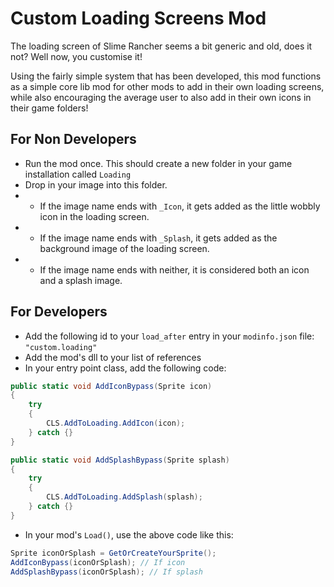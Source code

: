 # Custom Loading Screens Mod
The loading screen of Slime Rancher seems a bit generic and old, does it not? Well now, you customise it!

Using the fairly simple system that has been developed, this mod functions as a simple core lib mod for other mods to add in their own loading screens, while also encouraging the average user to also add in their own icons in their game folders!

## For Non Developers
- Run the mod once. This should create a new folder in your game installation called `Loading`
- Drop in your image into this folder.
- - If the image name ends with `_Icon`, it gets added as the little wobbly icon in the loading screen.
- - If the image name ends with `_Splash`, it gets added as the background image of the loading screen.
- - If the image name ends with neither, it is considered both an icon and a splash image.

## For Developers
- Add the following id to your `load_after` entry in your `modinfo.json` file: `"custom.loading"`
- Add the mod's dll to your list of references
- In your entry point class, add the following code:
```cs
public static void AddIconBypass(Sprite icon)
{
    try
    {
        CLS.AddToLoading.AddIcon(icon);
    } catch {}
}

public static void AddSplashBypass(Sprite splash)
{
    try
    {
        CLS.AddToLoading.AddSplash(splash);
    } catch {}
}
```
- In your mod's `Load()`, use the above code like this:
```cs
Sprite iconOrSplash = GetOrCreateYourSprite();
AddIconBypass(iconOrSplash); // If icon
AddSplashBypass(iconOrSplash); // If splash
```